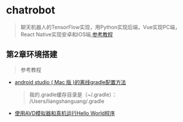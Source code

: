 # chatrobot
> 聊天机器人的TensorFlow实现，用Python实现后端，Vue实现PC端，React Native实现安卓和IOS端,[参考教程](https://coding.imooc.com/learn/list/267.html)

## 第2章环境搭建
> 参考教程

+ [android studio ( Mac 版 )的离线gradle配置方法](https://blog.csdn.net/silleyj/article/details/79462711)
     >  我的.gradle缓存目录是（~/.gradle）：
/Users/liangshanguang/.gradle

+ [使用AVD模拟器和真机运行Hello World程序](https://blog.csdn.net/tangjie134/article/details/79495204)